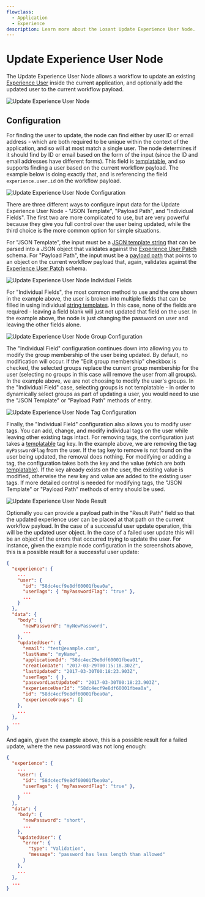 ```yaml
---
flowclass:
  - Application
  - Experience
description: Learn more about the Losant Update Experience User Node.
---
```


# Update Experience User Node

The Update Experience User Node allows a workflow to update an existing [Experience User](/experiences/users/) inside the current application, and optionally add the updated user to the current workflow payload.

![Update Experience User Node](/images/workflows/experience/update-user-node.png "Update Experience User Node")

## Configuration

For finding the user to update, the node can find either by user ID or email address - which are both required to be unique within the context of the application, and so will at most match a single user. The node determines if it should find by ID or email based on the form of the input (since the ID and email addresses have different forms). This field is [templatable](/workflows/accessing-payload-data/#string-templates), and so supports finding a user based on the current workflow payload. The example below is doing exactly that, and is referencing the field `experience.user.id` on the workflow payload.

![Update Experience User Node Configuration](/images/workflows/experience/update-user-node-config.png "Update Experience User Node Configuration")

There are three different ways to configure input data for the Update Experience User Node - "JSON Template", "Payload Path", and "Individual Fields". The first two are more complicated to use, but are very powerful because they give you full control over the user being updated, while the third choice is the more common option for simple situations.

For "JSON Template", the input must be a [JSON template string](/workflows/accessing-payload-data/#json-templates) that can be parsed into a JSON object that validates against the [Experience User Patch](/rest-api/schemas/#experience-user-patch) schema. For "Payload Path", the input must be a [payload path](/workflows/accessing-payload-data/#payload-paths) that points to an object on the current workflow payload that, again, validates against the [Experience User Patch](/rest-api/schemas/#experience-user-patch) schema.

![Update Experience User Node Individual Fields](/images/workflows/experience/update-user-node-individual-fields.png "Update Experience User Node Individual Fields")

For "Individual Fields", the most common method to use and the one shown in the example above, the user is broken into multiple fields that can be filled in using individual [string templates](/workflows/accessing-payload-data/#string-templates). In this case, none of the fields are required - leaving a field blank will just not updated that field on the user. In the example above, the node is just changing the password on user and leaving the other fields alone.

![Update Experience User Node Group Configuration](/images/workflows/experience/update-user-node-group-config.png "Update Experience User Node Group Configuration")

The "Individual Field" configuration continues down into allowing you to modify the group membership of the user being updated. By default, no modification will occur. If the "Edit group membership" checkbox is checked, the selected groups replace the current group membership for the user (selecting no groups in this case will remove the user from all groups). In the example above, we are not choosing to modify the user's groups. In the "Individual Field" case, selecting groups is not templatable - in order to dynamically select groups as part of updating a user, you would need to use the "JSON Template" or "Payload Path" methods of entry.

![Update Experience User Node Tag Configuration](/images/workflows/experience/update-user-node-tag-config.png "Update Experience User Node Tag Configuration")

Finally, the "Individual Field" configuration also allows you to modify user tags. You can add, change, and modify individual tags on the user while leaving other existing tags intact. For removing tags, the configuration just takes a [templatable](/workflows/accessing-payload-data/#string-templates) tag key. In the example above, we are removing the tag `myPasswordFlag` from the user. If the tag key to remove is not found on the user being updated, the removal does nothing. For modifying or adding a tag, the configuration takes both the key and the value (which are both [templatable](/workflows/accessing-payload-data/#string-templates)). If the key already exists on the user, the existing value is modified, otherwise the new key and value are added to the existing user tags. If more detailed control is needed for modifying tags, the "JSON Template" or "Payload Path" methods of entry should be used.

![Update Experience User Node Result](/images/workflows/experience/update-user-node-result.png "Update Experience User Node Result")

Optionally you can provide a payload path in the "Result Path" field so that the updated experience user can be placed at that path on the current workflow payload. In the case of a successful user update operation, this will be the updated user object. In the case of a failed user update this will be an object of the errors that occurred trying to update the user. For instance, given the example node configuration in the screenshots above, this is a possible result for a successful user update:

```json
{
  "experience": {
    ...
    "user": {
      "id": "58dc4ecf9e8df60001fbea0a",
      "userTags": { "myPasswordFlag": "true" },
      ...
    }
  },
  "data": {
    "body": {
      "newPassword": "myNewPassword",
      ...
    },
    "updatedUser": {
      "email": "test@example.com",
      "lastName": "myName",
      "applicationId": "58dc4ec29e8df60001fbea01",
      "creationDate": "2017-03-29T00:15:18.302Z",
      "lastUpdated": "2017-03-30T00:18:23.903Z",
      "userTags": { },
      "passwordLastUpdated": "2017-03-30T00:18:23.903Z",
      "experienceUserId": "58dc4ecf9e8df60001fbea0a",
      "id": "58dc4ecf9e8df60001fbea0a",
      "experienceGroups": []
    },
    ...
  },
  ...
}
```

And again, given the example above, this is a possible result for a failed update, where the new password was not long enough:

```json
{
  "experience": {
    ...
    "user": {
      "id": "58dc4ecf9e8df60001fbea0a",
      "userTags": { "myPasswordFlag": "true" },
      ...
    }
  },
  "data": {
    "body": {
      "newPassword": "short",
      ...
    },
    "updatedUser": {
      "error": {
        "type": "Validation",
        "message": "password has less length than allowed"
      }
    },
    ...
  },
  ...
}
```
